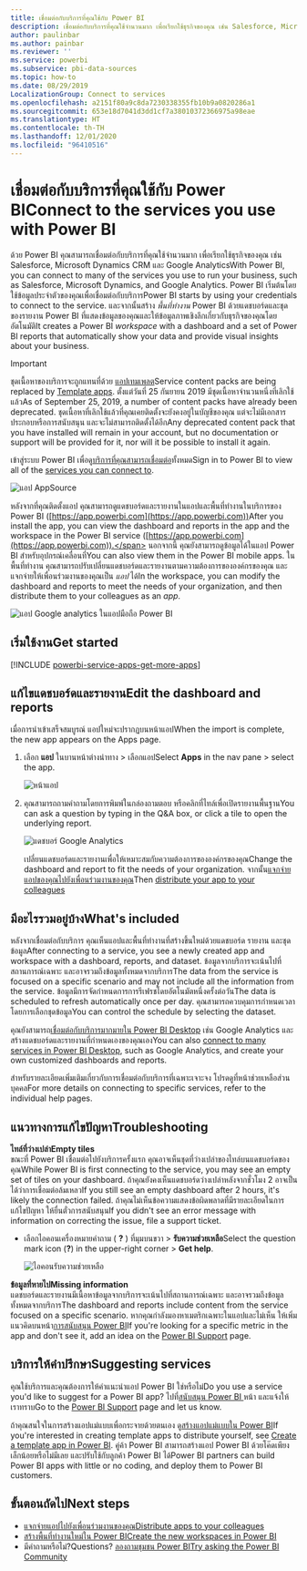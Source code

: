 ```yaml
---
title: เชื่อมต่อกับบริการที่คุณใช้กับ Power BI
description: เชื่อมต่อกับบริการที่คุณใช้จำนวนมาก เพื่อเรียกใช้ธุรกิจของคุณ เช่น Salesforce, Microsoft Dynamics CRM และ Google Analytics
author: paulinbar
ms.author: painbar
ms.reviewer: ''
ms.service: powerbi
ms.subservice: pbi-data-sources
ms.topic: how-to
ms.date: 08/29/2019
LocalizationGroup: Connect to services
ms.openlocfilehash: a2151f80a9c8da7230338355fb10b9a0820286a1
ms.sourcegitcommit: 653e18d7041d3dd1cf7a38010372366975a98eae
ms.translationtype: HT
ms.contentlocale: th-TH
ms.lasthandoff: 12/01/2020
ms.locfileid: "96410516"
---
```

# <a name="connect-to-the-services-you-use-with-power-bi"></a><span data-ttu-id="c7f1f-103">เชื่อมต่อกับบริการที่คุณใช้กับ Power BI</span><span class="sxs-lookup"><span data-stu-id="c7f1f-103">Connect to the services you use with Power BI</span></span>
<span data-ttu-id="c7f1f-104">ด้วย Power BI คุณสามารถเชื่อมต่อกับบริการที่คุณใช้จำนวนมาก เพื่อเรียกใช้ธุรกิจของคุณ เช่น Salesforce, Microsoft Dynamics CRM และ Google Analytics</span><span class="sxs-lookup"><span data-stu-id="c7f1f-104">With Power BI, you can connect to many of the services you use to run your business, such as Salesforce, Microsoft Dynamics, and Google Analytics.</span></span> <span data-ttu-id="c7f1f-105">Power BI เริ่มต้นโดยใช้ข้อมูลประจำตัวของคุณเพื่อเชื่อมต่อกับบริการ</span><span class="sxs-lookup"><span data-stu-id="c7f1f-105">Power BI starts by using your credentials to connect to the service.</span></span> <span data-ttu-id="c7f1f-106">และจากนั้นสร้าง *พื้นที่ทำงาน* Power BI ด้วยแดชบอร์ดและชุดของรายงาน Power BI ที่แสดงข้อมูลของคุณและให้ข้อมูลภาพเชิงลึกเกี่ยวกับธุรกิจของคุณโดยอัตโนมัติ</span><span class="sxs-lookup"><span data-stu-id="c7f1f-106">It creates a Power BI *workspace* with a dashboard and a set of Power BI reports that automatically show your data and provide visual insights about your business.</span></span>

>[!IMPORTANT]
><span data-ttu-id="c7f1f-107">ชุดเนื้อหาของบริการจะถูกแทนที่ด้วย [แอปเทมเพลต](./service-template-apps-overview.md)</span><span class="sxs-lookup"><span data-stu-id="c7f1f-107">Service content packs are being replaced by [Template apps](./service-template-apps-overview.md).</span></span> <span data-ttu-id="c7f1f-108">ตั้งแต่วันที่ 25 กันยายน 2019 มีชุดเนื้อหาจำนวนหนึ่งที่เลิกใช้แล้ว</span><span class="sxs-lookup"><span data-stu-id="c7f1f-108">As of September 25, 2019, a number of content packs have already been deprecated.</span></span> <span data-ttu-id="c7f1f-109">ชุดเนื้อหาที่เลิกใช้แล้วที่คุณเคยติดตั้งจะยังคงอยู่ในบัญชีของคุณ แต่จะไม่มีเอกสารประกอบหรือการสนับสนุน และจะไม่สามารถติดตั้งได้อีก</span><span class="sxs-lookup"><span data-stu-id="c7f1f-109">Any deprecated content pack that you have installed will remain in your account, but no documentation or support will be provided for it, nor will it be possible to install it again.</span></span>

<span data-ttu-id="c7f1f-110">เข้าสู่ระบบ Power BI เพื่อดู[บริการที่คุณสามารถเชื่อมต่อ](https://app.powerbi.com/getdata/services)ทั้งหมด</span><span class="sxs-lookup"><span data-stu-id="c7f1f-110">Sign in to Power BI to view all of the [services you can connect to](https://app.powerbi.com/getdata/services).</span></span> 

![แอป AppSource](media/service-connect-to-services/overview.png)

<span data-ttu-id="c7f1f-112">หลังจากที่คุณติดตั้งแอป คุณสามารถดูแดชบอร์ดและรายงานในแอปและพื้นที่ทำงานในบริการของ Power BI ([https://app.powerbi.com](https://app.powerbi.com))</span><span class="sxs-lookup"><span data-stu-id="c7f1f-112">After you install the app, you can view the dashboard and reports in the app and the workspace in the Power BI service ([https://app.powerbi.com](https://app.powerbi.com)).</span></span> <span data-ttu-id="c7f1f-113">นอกจากนี้ คุณยังสามารถดูข้อมูลได้ในแอป Power BI สำหรับอุปกรณ์เคลื่อนที่</span><span class="sxs-lookup"><span data-stu-id="c7f1f-113">You can also view them in the Power BI mobile apps.</span></span> <span data-ttu-id="c7f1f-114">ในพื้นที่ทำงาน คุณสามารถปรับเปลี่ยนแดชบอร์ดและรายงานตามความต้องการขององค์กรของคุณ และแจกจ่ายให้เพื่อนร่วมงานของคุณเป็น *แอป* ได้</span><span class="sxs-lookup"><span data-stu-id="c7f1f-114">In the workspace, you can modify the dashboard and reports to meet the needs of your organization, and then distribute them to your colleagues as an *app*.</span></span> 

![แอป Google analytics ในแอปมือถือ Power BI](media/service-connect-to-services/power-bi-service-mobile-app-240.png)

## <a name="get-started"></a><span data-ttu-id="c7f1f-116">เริ่มใช้งาน</span><span class="sxs-lookup"><span data-stu-id="c7f1f-116">Get started</span></span>
[!INCLUDE [powerbi-service-apps-get-more-apps](../includes/powerbi-service-apps-get-more-apps.md)]

## <a name="edit-the-dashboard-and-reports"></a><span data-ttu-id="c7f1f-117">แก้ไขแดชบอร์ดและรายงาน</span><span class="sxs-lookup"><span data-stu-id="c7f1f-117">Edit the dashboard and reports</span></span>
<span data-ttu-id="c7f1f-118">เมื่อการนำเข้าเสร็จสมบูรณ์ แอปใหม่จะปรากฏบนหน้าแอป</span><span class="sxs-lookup"><span data-stu-id="c7f1f-118">When the import is complete, the new app appears on the Apps page.</span></span>

1. <span data-ttu-id="c7f1f-119">เลือก **แอป** ในบานหน้าต่างนำทาง > เลือกแอป</span><span class="sxs-lookup"><span data-stu-id="c7f1f-119">Select **Apps** in the nav pane > select the app.</span></span>
   
     ![หน้าแอป](media/service-connect-to-services/power-bi-service-apps-open-app.png)
2. <span data-ttu-id="c7f1f-121">คุณสามารถถามคำถามโดยการพิมพ์ในกล่องถามตอบ หรือคลิกที่ไทล์เพื่อเปิดรายงานพื้นฐาน</span><span class="sxs-lookup"><span data-stu-id="c7f1f-121">You can ask a question by typing in the Q&A box, or click a tile to open the underlying report.</span></span> 
   
    ![แดชบอร์ Google Analytics](media/service-connect-to-services/googleanalytics2.png)
   
    <span data-ttu-id="c7f1f-123">เปลี่ยนแดชบอร์ดและรายงานเพื่อให้เหมาะสมกับความต้องการขององค์กรของคุณ</span><span class="sxs-lookup"><span data-stu-id="c7f1f-123">Change the dashboard and report to fit the needs of your organization.</span></span> <span data-ttu-id="c7f1f-124">จากนั้น[แจกจ่ายแอปของคุณไปยังเพื่อนร่วมงานของคุณ](../collaborate-share/service-create-distribute-apps.md)</span><span class="sxs-lookup"><span data-stu-id="c7f1f-124">Then [distribute your app to your colleagues](../collaborate-share/service-create-distribute-apps.md)</span></span>

## <a name="whats-included"></a><span data-ttu-id="c7f1f-125">มีอะไรรวมอยู่บ้าง</span><span class="sxs-lookup"><span data-stu-id="c7f1f-125">What's included</span></span>
<span data-ttu-id="c7f1f-126">หลังจากเชื่อมต่อกับบริการ คุณเห็นแอปและพื้นที่ทำงานที่สร้างขึ้นใหม่ด้วยแดชบอร์ด รายงาน และชุดข้อมูล</span><span class="sxs-lookup"><span data-stu-id="c7f1f-126">After connecting to a service, you see a newly created app and workspace with a dashboard, reports, and dataset.</span></span> <span data-ttu-id="c7f1f-127">ข้อมูลจากบริการจะเน้นไปที่สถานการณ์เฉพาะ และอาจรวมถึงข้อมูลทั้งหมดจากบริการ</span><span class="sxs-lookup"><span data-stu-id="c7f1f-127">The data from the service is focused on a specific scenario and may not include all the information from the service.</span></span> <span data-ttu-id="c7f1f-128">ข้อมูลมีการจัดกำหนดการการรีเฟรชโดยอัตโนมัตหนึ่งครั้งต่อวัน</span><span class="sxs-lookup"><span data-stu-id="c7f1f-128">The data is scheduled to refresh automatically once per day.</span></span> <span data-ttu-id="c7f1f-129">คุณสามารถควบคุมการกำหนดเวลาโดยการเลือกชุดข้อมูล</span><span class="sxs-lookup"><span data-stu-id="c7f1f-129">You can control the schedule by selecting the dataset.</span></span>

<span data-ttu-id="c7f1f-130">คุณยังสามารถ[เชื่อมต่อกับบริการมากมายใน Power BI Desktop](desktop-data-sources.md) เช่น Google Analytics และสร้างแดชบอร์ดและรายงานที่กำหนดเองของคุณเอง</span><span class="sxs-lookup"><span data-stu-id="c7f1f-130">You can also [connect to many services in Power BI Desktop](desktop-data-sources.md), such as Google Analytics, and create your own customized dashboards and reports.</span></span>  

<span data-ttu-id="c7f1f-131">สำหรับรายละเอียดเพิ่มเติมเกี่ยวกับการเชื่อมต่อกับบริการที่เฉพาะเจาะจง โปรดดูที่หน้าช่วยเหลือส่วนบุคคล</span><span class="sxs-lookup"><span data-stu-id="c7f1f-131">For more details on connecting to specific services, refer to the individual help pages.</span></span>

## <a name="troubleshooting"></a><span data-ttu-id="c7f1f-132">แนวทางการแก้ไขปัญหา</span><span class="sxs-lookup"><span data-stu-id="c7f1f-132">Troubleshooting</span></span>
<span data-ttu-id="c7f1f-133">**ไทล์ที่ว่างเปล่า**</span><span class="sxs-lookup"><span data-stu-id="c7f1f-133">**Empty tiles**</span></span>  
<span data-ttu-id="c7f1f-134">ขณะที่ Power BI เชื่อมต่อไปยังบริการครั้งแรก คุณอาจเห็นชุดที่ว่างเปล่าของไทล์บนแดชบอร์ดของคุณ</span><span class="sxs-lookup"><span data-stu-id="c7f1f-134">While Power BI is first connecting to the service, you may see an empty set of tiles on your dashboard.</span></span> <span data-ttu-id="c7f1f-135">ถ้าคุณยังคงเห็นแดชบอร์ดว่างเปล่าหลังจากชั่วโมง 2 อาจเป็นได้ว่าการเชื่อมต่อล้มเหลว</span><span class="sxs-lookup"><span data-stu-id="c7f1f-135">If you still see an empty dashboard after 2 hours, it's likely the connection failed.</span></span> <span data-ttu-id="c7f1f-136">ถ้าคุณไม่เห็นข้อความแสดงข้อผิดพลาดที่มีรายละเอียดในการแก้ไขปัญหา ให้ยื่นตั๋วการสนับสนุน</span><span class="sxs-lookup"><span data-stu-id="c7f1f-136">If you didn't see an error message with information on correcting the issue, file a support ticket.</span></span>

* <span data-ttu-id="c7f1f-137">เลือกไอคอนเครื่องหมายคำถาม ( **?** ) ที่มุมบนขวา > **รับความช่วยเหลือ**</span><span class="sxs-lookup"><span data-stu-id="c7f1f-137">Select the question mark icon (**?**) in the upper-right corner >  **Get help**.</span></span>
  
    ![ไอคอนรับความช่วยเหลือ](media/service-connect-to-services/power-bi-service-get-help.png)

<span data-ttu-id="c7f1f-139">**ข้อมูลที่หายไป**</span><span class="sxs-lookup"><span data-stu-id="c7f1f-139">**Missing information**</span></span>  
<span data-ttu-id="c7f1f-140">แดชบอร์ดและรายงานมีเนื้อหาข้อมูลจากบริการจะเน้นไปที่สถานการณ์เฉพาะ และอาจรวมถึงข้อมูลทั้งหมดจากบริการ</span><span class="sxs-lookup"><span data-stu-id="c7f1f-140">The dashboard and reports include content from the service focused on a specific scenario.</span></span> <span data-ttu-id="c7f1f-141">หากคุณกำลังมองหาเมตริกเฉพาะในแอปและไม่เห็น ให้เพิ่มแนวคิดบนหน้า[การสนับสนุน Power BI](https://support.powerbi.com/forums/265200-power-bi)</span><span class="sxs-lookup"><span data-stu-id="c7f1f-141">If you're looking for a specific metric in the app and don't see it, add an idea on the [Power BI Support](https://support.powerbi.com/forums/265200-power-bi) page.</span></span>

## <a name="suggesting-services"></a><span data-ttu-id="c7f1f-142">บริการให้คำปรึกษา</span><span class="sxs-lookup"><span data-stu-id="c7f1f-142">Suggesting services</span></span>
<span data-ttu-id="c7f1f-143">คุณใช้บริการและคุณต้องการให้คำแนะนำแอป Power BI ใช่หรือไม่</span><span class="sxs-lookup"><span data-stu-id="c7f1f-143">Do you use a service you'd like to suggest for a Power BI app?</span></span> <span data-ttu-id="c7f1f-144">ไปที่[สนับสนุน Power BI ](https://support.powerbi.com/forums/265200-power-bi)หน้า และแจ้งให้เราทราบ</span><span class="sxs-lookup"><span data-stu-id="c7f1f-144">Go to the [Power BI Support](https://support.powerbi.com/forums/265200-power-bi) page and let us know.</span></span>

<span data-ttu-id="c7f1f-145">ถ้าคุณสนใจในการสร้างแอปแม่แบบเพื่อกระจายด้วยตนเอง ดู[สร้างแอปแม่แบบใน Power BI](service-template-apps-create.md)</span><span class="sxs-lookup"><span data-stu-id="c7f1f-145">If you're interested in creating template apps to distribute yourself, see [Create a template app in Power BI](service-template-apps-create.md).</span></span> <span data-ttu-id="c7f1f-146">คู่ค้า Power BI สามารถสร้างแอป Power BI ด้วยโค๊ดเพียงเล็กน้อยหรือไม่มีเลย และปรับใช้กับลูกค้า Power BI ได้</span><span class="sxs-lookup"><span data-stu-id="c7f1f-146">Power BI partners can build Power BI apps with little or no coding, and deploy them to Power BI customers.</span></span> 

## <a name="next-steps"></a><span data-ttu-id="c7f1f-147">ขั้นตอนถัดไป</span><span class="sxs-lookup"><span data-stu-id="c7f1f-147">Next steps</span></span>
* [<span data-ttu-id="c7f1f-148">แจกจ่ายแอปไปยังเพื่อนร่วมงานของคุณ</span><span class="sxs-lookup"><span data-stu-id="c7f1f-148">Distribute apps to your colleagues</span></span>](../collaborate-share/service-create-distribute-apps.md)
* [<span data-ttu-id="c7f1f-149">สร้างพื้นที่ทำงานใหม่ใน Power BI</span><span class="sxs-lookup"><span data-stu-id="c7f1f-149">Create the new workspaces in Power BI</span></span>](../collaborate-share/service-create-the-new-workspaces.md)
* <span data-ttu-id="c7f1f-150">มีคำถามหรือไม่?</span><span class="sxs-lookup"><span data-stu-id="c7f1f-150">Questions?</span></span> [<span data-ttu-id="c7f1f-151">ลองถามชุมชน Power BI</span><span class="sxs-lookup"><span data-stu-id="c7f1f-151">Try asking the Power BI Community</span></span>](https://community.powerbi.com/)